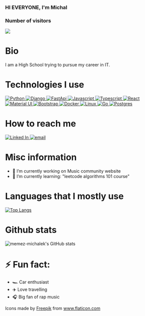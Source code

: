 ### HI EVERYONE, I'm  Michal

### Number of visitors

![](https://profile-counter.glitch.me/memez-michalek/count.svg)

# Bio
I am a High School trying to pursue my career in IT. 

# Technologies I use

[![Python](https://user-images.githubusercontent.com/70857312/131255308-8b77dc91-9b15-4aec-8150-fa140dadef5c.png)
](https://www.python.org/)
[![Django](https://user-images.githubusercontent.com/70857312/131255382-79535300-2993-4043-9c9e-1a7e7bc5a859.png)
](https://www.djangoproject.com/)
[![FastApi](https://user-images.githubusercontent.com/70857312/131255502-18ce3588-5ae4-48db-8ca1-de0af74be971.png)
](https://fastapi.tiangolo.com/)
[![Javascript](https://user-images.githubusercontent.com/70857312/131255537-60d0dba6-038a-4e47-ad8c-056b7f2e2355.png)
](https://www.javascript.com/)
[![Typescript](https://user-images.githubusercontent.com/70857312/131255594-028e5093-b412-4924-a4cd-922e6af7e35c.png)
](https://www.typescriptlang.org/)
[![React](https://user-images.githubusercontent.com/70857312/131255639-a86cebe5-9c54-4f0f-857e-06ad4058701f.png)
](https://reactjs.org/)
[![Material UI](https://user-images.githubusercontent.com/70857312/131255681-c6491e58-7dd7-4848-b1e1-1215837fd8e9.png)
](https://material-ui.com/)
[![Bootstrap](https://user-images.githubusercontent.com/70857312/131255721-cc864a2d-9e21-4e59-bf29-a2ee0106bc8f.png)
](https://getbootstrap.com/)
[![Docker](https://user-images.githubusercontent.com/70857312/131255745-01aa2e29-3877-433b-a02b-4236ea62c2d3.png)
](https://www.docker.com/)
[![Linux](https://user-images.githubusercontent.com/70857312/131255780-c0abb862-08d7-44d3-bb91-cb76f60c141a.png)
](https://www.linux.org/)
[![Go](https://user-images.githubusercontent.com/70857312/131255797-71d13cdc-7080-4b71-80fd-5ff2bbdaf7bc.png)
](https://golang.org/)
[![Postgres](https://user-images.githubusercontent.com/70857312/131255922-982735fa-2b1b-4c18-855f-3494072ed91b.png)
]()



# How to reach me

[![Linked In](https://user-images.githubusercontent.com/70857312/131254258-d80dc5c7-2a8f-4f82-9625-78b5641a644b.png)
](https://www.linkedin.com/in/michal-lesniowski-562740219/)
[![email](https://user-images.githubusercontent.com/70857312/131254396-dec088ca-4a5c-4016-ba40-fccf53f36a25.png)
](mailto:michal_lesniowski_praca@protonmail.com)



# Misc information

- 🔭 I’m currently working on Music community website
- 🌱 I’m currently learning: "leetcode algorithms 101 course"




# Languages that I mostly use

[![Top Langs](https://github-readme-stats.vercel.app/api/top-langs/?username=memez-michalek&layout=compact&theme=radical)](https://github.com/anuraghazra/github-readme-stats)

# Github stats

![memez-michalek's GitHub stats](https://github-readme-stats.vercel.app/api?username=memez-michalek&show_icons=true&theme=radical)

# ⚡ Fun fact: 
 - 🏎️ Car enthusiast
 - ✈️ Love travelling
 - 🎧 Big fan of rap music


<div>Icons made by <a href="https://www.freepik.com" title="Freepik">Freepik</a> from <a href="https://www.flaticon.com/" title="Flaticon">www.flaticon.com</a></div>


<!--
**memez-michalek/memez-michalek** is a ✨ _special_ ✨ repository because its `README.md` (this file) appears on your GitHub profile.

Here are some ideas to get you started:

- 🔭 I’m currently working on ...
- 🌱 I’m currently learning ...
- 👯 I’m looking to collaborate on ...
- 🤔 I’m looking for help with ...
- 💬 Ask me about ...
- 📫 How to reach me: ...
- 😄 Pronouns: ...
- ⚡ Fun fact: ...
-->
